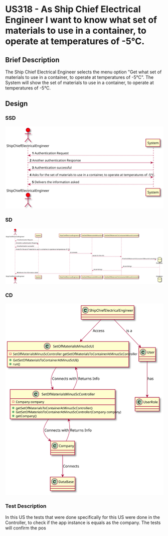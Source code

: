 # US318 - As Ship Chief Electrical Engineer I want to know what set of materials to use in a container, to operate at temperatures of -5°C.

## Brief Description

The Ship Chief Electrical Engineer selects the menu option "Get what set of materials to use in a container, to operate at temperatures of -5°C".
The System will show the set of materials to use in a container, to operate at temperatures of -5°C.

## Design

### SSD

![](US318_SSD.svg)

### SD

![](US318_SD.svg)

### CD

![](US318_CD.svg)

### Test Description

In this US the tests that were done specifically for this US were done in the Controller, to check if the app instance is equals as the company.
The tests will confirm the pos